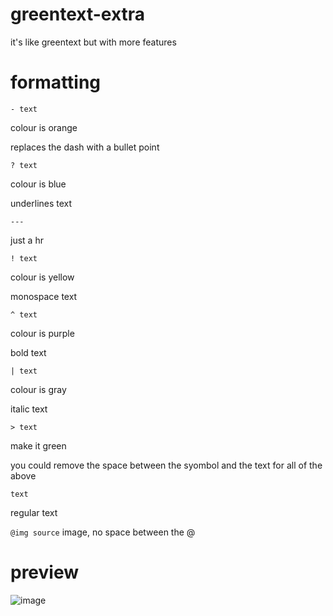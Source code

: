 # greentext-extra
it's like greentext but with more features
# formatting
`- text`

colour is orange

replaces the dash with a bullet point


`? text`

colour is blue

underlines text


`---`

just a hr


`! text`

colour is yellow

monospace text


`^ text`

colour is purple

bold text


`| text`

colour is gray

italic text


`> text`

make it green

you could remove the space between the syombol and the text for all of the above

`text`

regular text

`@img source`
image, no space between the @

# preview
![image](https://github.com/home-gihub/greentext-extra/assets/124263428/f5f1bb10-4053-40a8-b323-326b3aa80ae0)
